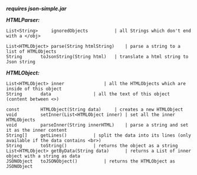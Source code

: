 ***requires json-simple.jar***


***HTMLParser:***

	List<String>	 ignoredObjects			 | all Strings which don't end with a </obj>

	List<HTMLObject> parse(String htmlString)	 | parse a string to a list of HTMLObjects
	String 		 toJsonString(String html)	 | translate a html string to Json string	 	


***HTMLObject:***

	List<HTMLObject> inner				 | all the HTMLObjects which are inside of this object
	String   	 data				 | all the text of this object (content between <>)
	
	const    	 HTMLObject(String data) 	 | creates a new HTMLObject
	void 	 	 setInner(List<HTMLObject inner) | set all the inner HTMLObjects
	void	 	 parseInner(String innerHTML)	 | parse a string and set it as the inner content
	String[] 	 getLines()			 | split the data into its lines (only available if the data contains <br>)
	String 	 	 toString()			 | returns the object as a string
	List<HTMLObject> getByData(String data) 	 | returns a List of inner object with a string as data
	JSONObject	 toJSONObject()			 | returns the HTMLObject as JSONObject
	
